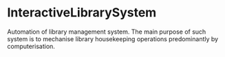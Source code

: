 # InteractiveLibrarySystem
Automation of library management system.
The main purpose of such system is to mechanise library housekeeping operations predominantly
by computerisation.
